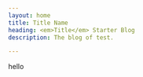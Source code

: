 ```yaml
---
layout: home
title: Title Name
heading: <em>Title</em> Starter Blog
description: The blog of test.

---
```


hello
